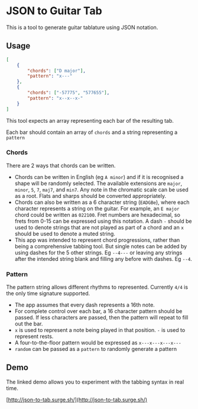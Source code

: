 # JSON to Guitar Tab
This is a tool to generate guitar tablature using JSON notation.

## Usage
```json
[
    {
        "chords": ["D major"],
        "pattern": "x---"
    },
    {
        "chords": ["-57775", "577655"],
        "pattern": "x--x--x-"
    }
]
```

This tool expects an array representing each bar of the resulting tab.

Each bar should contain an array of `chords` and a string representing a `pattern`

### Chords
There are 2 ways that chords can be written.

- Chords can be written in English (eg `A minor`) and if it is recognised a shape will be randomly selected.
The available extensions are `major`, `minor`, `5`, `7`, `maj7`, and `min7`. Any note in the chromatic scale can be used as a root. Flats and sharps should be converted appropriately.
- Chords can also be written as a 6 character string (`EADGBe`), where each character represents a string on the guitar.
For example, an `E major` chord could be written as `022100`. Fret numbers are hexadecimal, so frets from 0-15 can be expressed using this notation. A dash `-` should be used to denote strings that are not played as part of a chord and an `x` should be used to denote a muted string.
- This app was intended to represent chord progressions, rather than being a comprehensive tabbing tool. But single notes can be added by using dashes for the 5 other strings. Eg `--4---` or leaving any strings after the intended string blank and filling any before with dashes. Eg `--4`.

### Pattern

The pattern string allows different rhythms to represented. Currently `4/4` is the only time signature supported.

- The app assumes that every dash represents a 16th note.
- For complete control over each bar, a 16 character pattern should be passed. If less characters are passed, then the pattern will repeat to fill out the bar.
- `x` is used to represent a note being played in that position. `-` is used to represent rests.
- A four-to-the-floor pattern would be expressed as `x---x---x---x---`
- `random` can be passed as a `pattern` to randomly generate a pattern

## Demo

The linked demo allows you to experiment with the tabbing syntax in real time.

[http://json-to-tab.surge.sh/](http://json-to-tab.surge.sh/)
